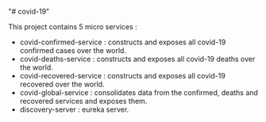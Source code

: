 "# covid-19" 

This project contains 5 micro services :
- covid-confirmed-service : constructs and exposes all covid-19 confirmed cases over the world.
- covid-deaths-service : constructs and exposes all covid-19 deaths over the world.
- covid-recovered-service : constructs and exposes all covid-19 recovered over the world.
- covid-global-service : consolidates data from the confirmed, deaths and recovered services and exposes them.
- discovery-server : eureka server.
